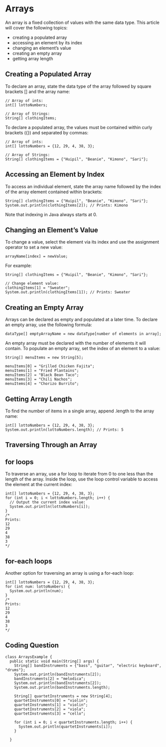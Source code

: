 # Arrays
An array is a fixed collection of values with the same data type. This article will cover the following topics:

* creating a populated array
* accessing an element by its index
* changing an element’s value
* creating an empty array
* getting array length

## Creating a Populated Array
To declare an array, state the data type of the array followed by square brackets [] and the array name:
```
// Array of ints:
int[] lottoNumbers;

// Array of Strings:
String[] clothingItems;
```
To declare a populated array, the values must be contained within curly brackets ({}) and separated by commas:
```
// Array of ints:
int[] lottoNumbers = {12, 29, 4, 38, 3};

// Array of Strings:
String[] clothingItems = {"Huipil", "Beanie", "Kimono", "Sari"};
```
## Accessing an Element by Index
To access an individual element, state the array name followed by the index of the array element contained within brackets:
```
String[] clothingItems = {"Huipil", "Beanie", "Kimono", "Sari"};
System.out.println(clothingItems[2]); // Prints: Kimono
```
Note that indexing in Java always starts at 0.

## Changing an Element’s Value
To change a value, select the element via its index and use the assignment operator to set a new value:
```
arrayName[index] = newValue;
```
For example:
```
String[] clothingItems = {"Huipil", "Beanie", "Kimono", "Sari"};

// Change element value:
clothingItems[1] = "Sweater";
System.out.println(clothingItems[1]); // Prints: Sweater
```
## Creating an Empty Array
Arrays can be declared as empty and populated at a later time. To declare an empty array, use the following formula:
```
dataType[] emptyArrayName = new dataType[number of elements in array];
```
An empty array must be declared with the number of elements it will contain. To populate an empty array, set the index of an element to a value:
```
String[] menuItems = new String[5];

menuItems[0] = "Grilled Chicken Fajita";
menuItems[1] = "Fried Plantains";
menuItems[2] = "Black Bean Taco";
menuItems[3] = "Chili Nachos";
menuItems[4] = "Chorizo Burrito";
```
## Getting Array Length
To find the number of items in a single array, append .length to the array name:
```
int[] lottoNumbers = {12, 29, 4, 38, 3};
System.out.println(lottoNumbers.length); // Prints: 5
```
## Traversing Through an Array
## for loops
To traverse an array, use a for loop to iterate from 0 to one less than the length of the array. Inside the loop, use the loop control variable to access the element at the current index:
```
int[] lottoNumbers = {12, 29, 4, 38, 3};
for (int i = 0; i < lottoNumbers.length; i++) {
  // Output the current index value:
  System.out.println(lottoNumbers[i]);
}
/*
Prints:
12
29
4
38
3
*/
```
## for-each loops
Another option for traversing an array is using a for-each loop:
```
int[] lottoNumbers = {12, 29, 4, 38, 3};
for (int num: lottoNumbers) {
  System.out.println(num);
}
/*
Prints:
12
29
4
38
3
*/
```

## Coding Question
```
class ArraysExample {
  public static void main(String[] args) {
    String[] bandInstruments = {"bass", "guitar", "electric keyboard", "drums"};
    System.out.println(bandInstruments[2]);
    bandInstruments[2] = "melodica";
    System.out.println(bandInstruments[2]);
    System.out.println(bandInstruments.length);

    String[] quartetInstruments = new String[4];
    quartetInstruments[0] = "violin";
    quartetInstruments[1] = "violin";
    quartetInstruments[2] = "viola";
    quartetInstruments[3] = "cello";

    for (int i = 0; i < quartetInstruments.length; i++) {
      System.out.println(quartetInstruments[i]);
    }
   
  }
```
